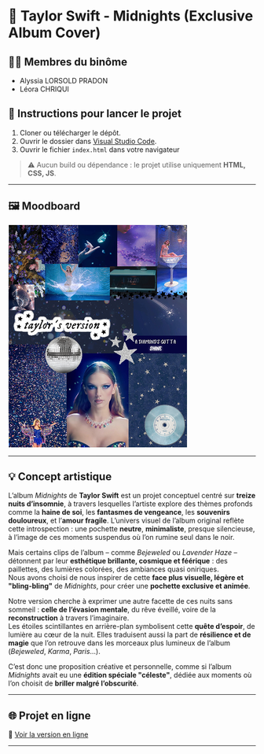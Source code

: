 # 🎵 Taylor Swift - Midnights (Exclusive Album Cover)

## 👩‍💻 Membres du binôme
- Alyssia LORSOLD PRADON
- Léora CHRIQUI

## 🚀 Instructions pour lancer le projet
1. Cloner ou télécharger le dépôt.
2. Ouvrir le dossier dans [Visual Studio Code](https://code.visualstudio.com/).
3. Ouvrir le fichier `index.html` dans votre navigateur

> ⚠️ Aucun build ou dépendance : le projet utilise uniquement **HTML, CSS, JS**.

---

## 🖼️ Moodboard

![Moodboard](./assets/MoodBoard.png)

---

## 💡 Concept artistique

L’album *Midnights* de **Taylor Swift** est un projet conceptuel centré sur **treize nuits d’insomnie**, à travers lesquelles l’artiste explore des thèmes profonds comme la **haine de soi**, les **fantasmes de vengeance**, les **souvenirs douloureux**, et l’**amour fragile**. L’univers visuel de l’album original reflète cette introspection : une pochette **neutre**, **minimaliste**, presque silencieuse, à l’image de ces moments suspendus où l’on rumine seul dans le noir.

Mais certains clips de l’album – comme *Bejeweled* ou *Lavender Haze* – détonnent par leur **esthétique brillante, cosmique et féérique** : des paillettes, des lumières colorées, des ambiances quasi oniriques.  
Nous avons choisi de nous inspirer de cette **face plus visuelle, légère et "bling-bling"** de *Midnights*, pour créer une **pochette exclusive et animée**.

Notre version cherche à exprimer une autre facette de ces nuits sans sommeil : **celle de l’évasion mentale**, du rêve éveillé, voire de la **reconstruction** à travers l’imaginaire.  
Les étoiles scintillantes en arrière-plan symbolisent cette **quête d’espoir**, de lumière au cœur de la nuit. Elles traduisent aussi la part de **résilience et de magie** que l’on retrouve dans les morceaux plus lumineux de l’album (*Bejeweled*, *Karma*, *Paris*...).

C’est donc une proposition créative et personnelle, comme si l’album *Midnights* avait eu une **édition spéciale "céleste"**, dédiée aux moments où l’on choisit de **briller malgré l’obscurité**.

---

## 🌐 Projet en ligne

🔗 [Voir la version en ligne](https://creative-development-orpin.vercel.app/)

---

